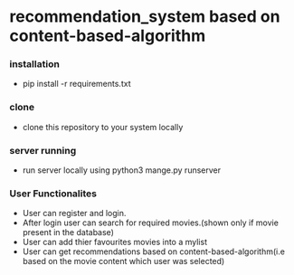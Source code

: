 # recommendation_system based on content-based-algorithm



### installation
- pip  install -r requirements.txt 

### clone 
- clone this repository to your system locally
### server running
- run server locally using  python3 mange.py runserver


### User Functionalites
- User can register and login.
- After login user can search for required movies.(shown only if movie present in the database)
- User can add thier favourites movies into a mylist
- User can get recommendations based on content-based-algorithm(i.e based on the movie content which user was selected)
